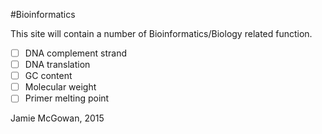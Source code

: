 #Bioinformatics

This site will contain a number of Bioinformatics/Biology related function.

- [ ] DNA complement strand
- [ ] DNA translation
- [ ] GC content
- [ ] Molecular weight
- [ ] Primer melting point

Jamie McGowan, 2015